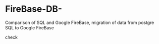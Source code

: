 # FireBase-DB-
Comparison of SQL and Google FireBase, migration of data from postgre SQL to Google FireBase






check
